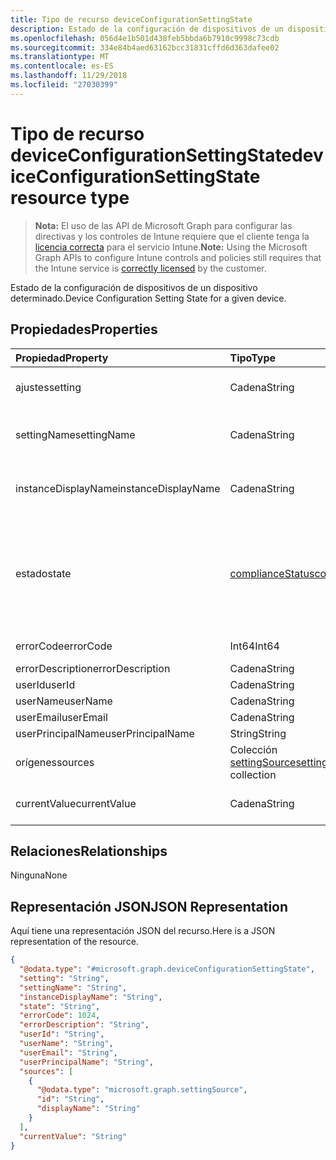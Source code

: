 ```yaml
---
title: Tipo de recurso deviceConfigurationSettingState
description: Estado de la configuración de dispositivos de un dispositivo determinado.
ms.openlocfilehash: 056d4e1b501d438feb5bbda6b7910c9998c73cdb
ms.sourcegitcommit: 334e84b4aed63162bcc31831cffd6d363dafee02
ms.translationtype: MT
ms.contentlocale: es-ES
ms.lasthandoff: 11/29/2018
ms.locfileid: "27030399"
---
```

# <a name="deviceconfigurationsettingstate-resource-type"></a><span data-ttu-id="490db-103">Tipo de recurso deviceConfigurationSettingState</span><span class="sxs-lookup"><span data-stu-id="490db-103">deviceConfigurationSettingState resource type</span></span>

> <span data-ttu-id="490db-104">**Nota:** El uso de las API de Microsoft Graph para configurar las directivas y los controles de Intune requiere que el cliente tenga la [licencia correcta](https://go.microsoft.com/fwlink/?linkid=839381) para el servicio Intune.</span><span class="sxs-lookup"><span data-stu-id="490db-104">**Note:** Using the Microsoft Graph APIs to configure Intune controls and policies still requires that the Intune service is [correctly licensed](https://go.microsoft.com/fwlink/?linkid=839381) by the customer.</span></span>

<span data-ttu-id="490db-105">Estado de la configuración de dispositivos de un dispositivo determinado.</span><span class="sxs-lookup"><span data-stu-id="490db-105">Device Configuration Setting State for a given device.</span></span>
## <a name="properties"></a><span data-ttu-id="490db-106">Propiedades</span><span class="sxs-lookup"><span data-stu-id="490db-106">Properties</span></span>
|<span data-ttu-id="490db-107">Propiedad</span><span class="sxs-lookup"><span data-stu-id="490db-107">Property</span></span>|<span data-ttu-id="490db-108">Tipo</span><span class="sxs-lookup"><span data-stu-id="490db-108">Type</span></span>|<span data-ttu-id="490db-109">Descripción</span><span class="sxs-lookup"><span data-stu-id="490db-109">Description</span></span>|
|:---|:---|:---|
|<span data-ttu-id="490db-110">ajustes</span><span class="sxs-lookup"><span data-stu-id="490db-110">setting</span></span>|<span data-ttu-id="490db-111">Cadena</span><span class="sxs-lookup"><span data-stu-id="490db-111">String</span></span>|<span data-ttu-id="490db-112">La configuración que se está notificando</span><span class="sxs-lookup"><span data-stu-id="490db-112">The setting that is being reported</span></span>|
|<span data-ttu-id="490db-113">settingName</span><span class="sxs-lookup"><span data-stu-id="490db-113">settingName</span></span>|<span data-ttu-id="490db-114">Cadena</span><span class="sxs-lookup"><span data-stu-id="490db-114">String</span></span>|<span data-ttu-id="490db-115">Nombre descriptivo de la configuración de usuario o localizada que se está notificando</span><span class="sxs-lookup"><span data-stu-id="490db-115">Localized/user friendly setting name that is being reported</span></span>|
|<span data-ttu-id="490db-116">instanceDisplayName</span><span class="sxs-lookup"><span data-stu-id="490db-116">instanceDisplayName</span></span>|<span data-ttu-id="490db-117">Cadena</span><span class="sxs-lookup"><span data-stu-id="490db-117">String</span></span>|<span data-ttu-id="490db-118">Nombre de la instancia de configuración que se está notificando.</span><span class="sxs-lookup"><span data-stu-id="490db-118">Name of setting instance that is being reported.</span></span>|
|<span data-ttu-id="490db-119">estado</span><span class="sxs-lookup"><span data-stu-id="490db-119">state</span></span>|[<span data-ttu-id="490db-120">complianceStatus</span><span class="sxs-lookup"><span data-stu-id="490db-120">complianceStatus</span></span>](../resources/intune-shared-compliancestatus.md)|<span data-ttu-id="490db-121">El estado de cumplimiento de la configuración.</span><span class="sxs-lookup"><span data-stu-id="490db-121">The compliance state of the setting.</span></span> <span data-ttu-id="490db-122">Los valores posibles son: `unknown`, `notApplicable`, `compliant`, `remediated`, `nonCompliant`, `error`, `conflict` y `notAssigned`.</span><span class="sxs-lookup"><span data-stu-id="490db-122">Possible values are: `unknown`, `notApplicable`, `compliant`, `remediated`, `nonCompliant`, `error`, `conflict`, `notAssigned`.</span></span>|
|<span data-ttu-id="490db-123">errorCode</span><span class="sxs-lookup"><span data-stu-id="490db-123">errorCode</span></span>|<span data-ttu-id="490db-124">Int64</span><span class="sxs-lookup"><span data-stu-id="490db-124">Int64</span></span>|<span data-ttu-id="490db-125">Código de error de la configuración</span><span class="sxs-lookup"><span data-stu-id="490db-125">Error code for the setting</span></span>|
|<span data-ttu-id="490db-126">errorDescription</span><span class="sxs-lookup"><span data-stu-id="490db-126">errorDescription</span></span>|<span data-ttu-id="490db-127">Cadena</span><span class="sxs-lookup"><span data-stu-id="490db-127">String</span></span>|<span data-ttu-id="490db-128">Descripción del error</span><span class="sxs-lookup"><span data-stu-id="490db-128">Error description</span></span>|
|<span data-ttu-id="490db-129">userId</span><span class="sxs-lookup"><span data-stu-id="490db-129">userId</span></span>|<span data-ttu-id="490db-130">Cadena</span><span class="sxs-lookup"><span data-stu-id="490db-130">String</span></span>|<span data-ttu-id="490db-131">UserId</span><span class="sxs-lookup"><span data-stu-id="490db-131">UserId</span></span>|
|<span data-ttu-id="490db-132">userName</span><span class="sxs-lookup"><span data-stu-id="490db-132">userName</span></span>|<span data-ttu-id="490db-133">Cadena</span><span class="sxs-lookup"><span data-stu-id="490db-133">String</span></span>|<span data-ttu-id="490db-134">UserName</span><span class="sxs-lookup"><span data-stu-id="490db-134">UserName</span></span>|
|<span data-ttu-id="490db-135">userEmail</span><span class="sxs-lookup"><span data-stu-id="490db-135">userEmail</span></span>|<span data-ttu-id="490db-136">Cadena</span><span class="sxs-lookup"><span data-stu-id="490db-136">String</span></span>|<span data-ttu-id="490db-137">UserEmail</span><span class="sxs-lookup"><span data-stu-id="490db-137">UserEmail</span></span>|
|<span data-ttu-id="490db-138">userPrincipalName</span><span class="sxs-lookup"><span data-stu-id="490db-138">userPrincipalName</span></span>|<span data-ttu-id="490db-139">String</span><span class="sxs-lookup"><span data-stu-id="490db-139">String</span></span>|<span data-ttu-id="490db-140">UserPrincipalName.</span><span class="sxs-lookup"><span data-stu-id="490db-140">UserPrincipalName.</span></span>|
|<span data-ttu-id="490db-141">orígenes</span><span class="sxs-lookup"><span data-stu-id="490db-141">sources</span></span>|<span data-ttu-id="490db-142">Colección [settingSource](../resources/intune-deviceconfig-settingsource.md)</span><span class="sxs-lookup"><span data-stu-id="490db-142">[settingSource](../resources/intune-deviceconfig-settingsource.md) collection</span></span>|<span data-ttu-id="490db-143">Directivas colaboradoras</span><span class="sxs-lookup"><span data-stu-id="490db-143">Contributing policies</span></span>|
|<span data-ttu-id="490db-144">currentValue</span><span class="sxs-lookup"><span data-stu-id="490db-144">currentValue</span></span>|<span data-ttu-id="490db-145">Cadena</span><span class="sxs-lookup"><span data-stu-id="490db-145">String</span></span>|<span data-ttu-id="490db-146">Valor actual de la configuración en el dispositivo</span><span class="sxs-lookup"><span data-stu-id="490db-146">Current value of setting on device</span></span>|

## <a name="relationships"></a><span data-ttu-id="490db-147">Relaciones</span><span class="sxs-lookup"><span data-stu-id="490db-147">Relationships</span></span>
<span data-ttu-id="490db-148">Ninguna</span><span class="sxs-lookup"><span data-stu-id="490db-148">None</span></span>
## <a name="json-representation"></a><span data-ttu-id="490db-149">Representación JSON</span><span class="sxs-lookup"><span data-stu-id="490db-149">JSON Representation</span></span>
<span data-ttu-id="490db-150">Aquí tiene una representación JSON del recurso.</span><span class="sxs-lookup"><span data-stu-id="490db-150">Here is a JSON representation of the resource.</span></span>
<!-- {
  "blockType": "resource",
  "@odata.type": "microsoft.graph.deviceConfigurationSettingState"
}
-->
``` json
{
  "@odata.type": "#microsoft.graph.deviceConfigurationSettingState",
  "setting": "String",
  "settingName": "String",
  "instanceDisplayName": "String",
  "state": "String",
  "errorCode": 1024,
  "errorDescription": "String",
  "userId": "String",
  "userName": "String",
  "userEmail": "String",
  "userPrincipalName": "String",
  "sources": [
    {
      "@odata.type": "microsoft.graph.settingSource",
      "id": "String",
      "displayName": "String"
    }
  ],
  "currentValue": "String"
}
```



